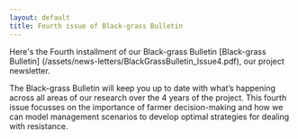 ```yaml
---
layout: default
title: Fourth issue of Black-grass Bulletin
---
```


Here's the Fourth installment of our Black-grass Bulletin [Black-grass Bulletin] (/assets/news-letters/BlackGrassBulletin_Issue4.pdf), our project newsletter.


The Black-grass Bulletin will keep you up to date with what’s happening across all areas of our research over the 4 years of the project. This fourth issue focusses on the importance of farmer decision-making and how we can model management scenarios to develop optimal strategies for dealing with resistance. 

